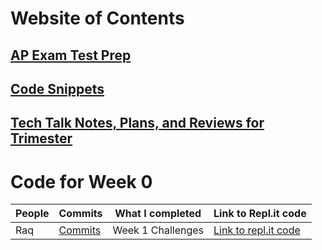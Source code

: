 # Website of Contents

## **[AP Exam Test Prep](https://github.com/ChiefGuap/Trimester3DataScurtures/wiki/AP-Exam-Test-Prep)**
## **[Code Snippets](https://github.com/ChiefGuap/Trimester3DataScurtures/wiki/Code-Snippets-for-Trimester-3)**
## **[Tech Talk Notes, Plans, and Reviews for Trimester](https://github.com/ChiefGuap/Trimester3DataScurtures/wiki/Tech-Talk-Notes,-Plans,-and-Rviews-for-Trimester)**


# Code for Week 0
People | Commits | What I completed | Link to Repl.it code | 
------------- | -------------- | -------------- | ---------------- |
Raq  | [Commits](https://github.com/ChiefGuap/Trimester3DataScurtures/commits?author=ChiefGuap) |  Week 1 Challenges | [Link to repl.it code](https://replit.com/@ChiefGuap/Trimester3DataScurtures#Main.java)
